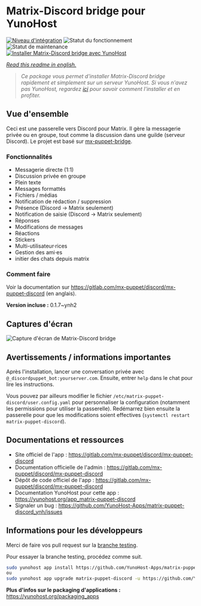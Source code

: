 <!--
N.B.: This README was automatically generated by https://github.com/YunoHost/apps/tree/master/tools/README-generator
It shall NOT be edited by hand.
-->

# Matrix-Discord bridge pour YunoHost

[![Niveau d'intégration](https://dash.yunohost.org/integration/matrix-puppet-discord.svg)](https://dash.yunohost.org/appci/app/matrix-puppet-discord) ![Statut du fonctionnement](https://ci-apps.yunohost.org/ci/badges/matrix-puppet-discord.status.svg) ![Statut de maintenance](https://ci-apps.yunohost.org/ci/badges/matrix-puppet-discord.maintain.svg)  
[![Installer Matrix-Discord bridge avec YunoHost](https://install-app.yunohost.org/install-with-yunohost.svg)](https://install-app.yunohost.org/?app=matrix-puppet-discord)

*[Read this readme in english.](./README.md)*

> *Ce package vous permet d'installer Matrix-Discord bridge rapidement et simplement sur un serveur YunoHost.
Si vous n'avez pas YunoHost, regardez [ici](https://yunohost.org/#/install) pour savoir comment l'installer et en profiter.*

## Vue d'ensemble

Ceci est une passerelle vers Discord pour Matrix. Il gère la messagerie privée ou en groupe, tout comme la discussion dans une guilde (serveur Discord). Le projet est basé sur [mx-puppet-bridge](https://gitlab.com/mx-puppet/mx-puppet-bridge).

### Fonctionnalités

- Messagerie directe (1:1)
- Discussion privée en groupe
- Plein texte
- Messages formattés
- Fichiers / médias
- Notification de rédaction / suppression
- Présence (Discord → Matrix seulement)
- Notification de saisie (Discord → Matrix seulement)
- Réponses
- Modifications de messages
- Réactions
- Stickers
- Multi-utilisateur·rices
- Gestion des ami·es
- initier des chats depuis matrix

### Comment faire

Voir la documentation sur <https://gitlab.com/mx-puppet/discord/mx-puppet-discord> (en anglais).


**Version incluse :** 0.1.7~ynh2

## Captures d'écran

![Capture d'écran de Matrix-Discord bridge](./doc/screenshots/example.jpg)

## Avertissements / informations importantes

Après l'installation, lancer une conversation privée avec `@_discordpuppet_bot:yourserver.com`. Ensuite, entrer `help` dans le chat pour lire les instructions.

Vous pouvez par ailleurs modifier le fichier `/etc/matrix-puppet-discord/user.config.yaml` pour personnaliser la configuration (notamment les permissions pour utiliser la passerelle). Redémarrez bien ensuite la passerelle pour que les modifications soient effectives (`systemctl restart matrix-puppet-discord`).

## Documentations et ressources

* Site officiel de l'app : <https://gitlab.com/mx-puppet/discord/mx-puppet-discord>
* Documentation officielle de l'admin : <https://gitlab.com/mx-puppet/discord/mx-puppet-discord>
* Dépôt de code officiel de l'app : <https://gitlab.com/mx-puppet/discord/mx-puppet-discord>
* Documentation YunoHost pour cette app : <https://yunohost.org/app_matrix-puppet-discord>
* Signaler un bug : <https://github.com/YunoHost-Apps/matrix-puppet-discord_ynh/issues>

## Informations pour les développeurs

Merci de faire vos pull request sur la [branche testing](https://github.com/YunoHost-Apps/matrix-puppet-discord_ynh/tree/testing).

Pour essayer la branche testing, procédez comme suit.

``` bash
sudo yunohost app install https://github.com/YunoHost-Apps/matrix-puppet-discord_ynh/tree/testing --debug
ou
sudo yunohost app upgrade matrix-puppet-discord -u https://github.com/YunoHost-Apps/matrix-puppet-discord_ynh/tree/testing --debug
```

**Plus d'infos sur le packaging d'applications :** <https://yunohost.org/packaging_apps>
